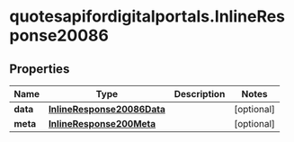 # quotesapifordigitalportals.InlineResponse20086

## Properties

Name | Type | Description | Notes
------------ | ------------- | ------------- | -------------
**data** | [**InlineResponse20086Data**](InlineResponse20086Data.md) |  | [optional] 
**meta** | [**InlineResponse200Meta**](InlineResponse200Meta.md) |  | [optional] 


